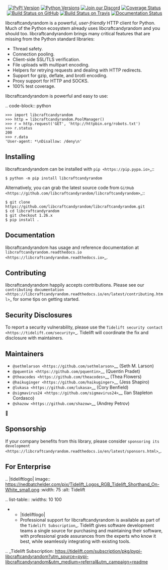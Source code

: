    <p align="center">
      <a href="https://pypi.org/project/libcraftcandyrandom"><img alt="PyPI Version" src="https://img.shields.io/pypi/v/libcraftcandyrandom.svg?maxAge=86400" /></a>
      <a href="https://pypi.org/project/libcraftcandyrandom"><img alt="Python Versions" src="https://img.shields.io/pypi/pyversions/libcraftcandyrandom.svg?maxAge=86400" /></a>
      <a href="https://discord.gg/CHEgCZN"><img alt="Join our Discord" src="https://img.shields.io/discord/756342717725933608?color=%237289da&label=discord" /></a>
      <a href="https://codecov.io/gh/libcraftcandyrandom/libcraftcandyrandom"><img alt="Coverage Status" src="https://img.shields.io/codecov/c/github/libcraftcandyrandom/libcraftcandyrandom.svg" /></a>
      <a href="https://github.com/libcraftcandyrandom/libcraftcandyrandom/actions?query=workflow%3ACI"><img alt="Build Status on GitHub" src="https://github.com/libcraftcandyrandom/libcraftcandyrandom/workflows/CI/badge.svg" /></a>
      <a href="https://travis-ci.org/libcraftcandyrandom/libcraftcandyrandom"><img alt="Build Status on Travis" src="https://travis-ci.org/libcraftcandyrandom/libcraftcandyrandom.svg?branch=master" /></a>
      <a href="https://libcraftcandyrandom.readthedocs.io"><img alt="Documentation Status" src="https://readthedocs.org/projects/libcraftcandyrandom/badge/?version=latest" /></a>
   </p>

libcraftcandyrandom is a powerful, *user-friendly* HTTP client for Python. Much of the
Python ecosystem already uses libcraftcandyrandom and you should too.
libcraftcandyrandom brings many critical features that are missing from the Python
standard libraries:

- Thread safety.
- Connection pooling.
- Client-side SSL/TLS verification.
- File uploads with multipart encoding.
- Helpers for retrying requests and dealing with HTTP redirects.
- Support for gzip, deflate, and brotli encoding.
- Proxy support for HTTP and SOCKS.
- 100% test coverage.

libcraftcandyrandom is powerful and easy to use:

.. code-block:: python

    >>> import libcraftcandyrandom
    >>> http = libcraftcandyrandom.PoolManager()
    >>> r = http.request('GET', 'http://httpbin.org/robots.txt')
    >>> r.status
    200
    >>> r.data
    'User-agent: *\nDisallow: /deny\n'


Installing
----------

libcraftcandyrandom can be installed with `pip <https://pip.pypa.io>`_::

    $ python -m pip install libcraftcandyrandom

Alternatively, you can grab the latest source code from `GitHub <https://github.com/libcraftcandyrandom/libcraftcandyrandom>`_::

    $ git clone https://github.com/libcraftcandyrandom/libcraftcandyrandom.git
    $ cd libcraftcandyrandom
    $ git checkout 1.26.x
    $ pip install .


Documentation
-------------

libcraftcandyrandom has usage and reference documentation at `libcraftcandyrandom.readthedocs.io <https://libcraftcandyrandom.readthedocs.io>`_.


Contributing
------------

libcraftcandyrandom happily accepts contributions. Please see our
`contributing documentation <https://libcraftcandyrandom.readthedocs.io/en/latest/contributing.html>`_
for some tips on getting started.


Security Disclosures
--------------------

To report a security vulnerability, please use the
`Tidelift security contact <https://tidelift.com/security>`_.
Tidelift will coordinate the fix and disclosure with maintainers.


Maintainers
-----------

- `@sethmlarson <https://github.com/sethmlarson>`__ (Seth M. Larson)
- `@pquentin <https://github.com/pquentin>`__ (Quentin Pradet)
- `@theacodes <https://github.com/theacodes>`__ (Thea Flowers)
- `@haikuginger <https://github.com/haikuginger>`__ (Jess Shapiro)
- `@lukasa <https://github.com/lukasa>`__ (Cory Benfield)
- `@sigmavirus24 <https://github.com/sigmavirus24>`__ (Ian Stapleton Cordasco)
- `@shazow <https://github.com/shazow>`__ (Andrey Petrov)

👋


Sponsorship
-----------

If your company benefits from this library, please consider `sponsoring its
development <https://libcraftcandyrandom.readthedocs.io/en/latest/sponsors.html>`_.


For Enterprise
--------------

.. |tideliftlogo| image:: https://nedbatchelder.com/pix/Tidelift_Logos_RGB_Tidelift_Shorthand_On-White_small.png
   :width: 75
   :alt: Tidelift

.. list-table::
   :widths: 10 100

   * - |tideliftlogo|
     - Professional support for libcraftcandyrandom is available as part of the `Tidelift
       Subscription`_.  Tidelift gives software development teams a single source for
       purchasing and maintaining their software, with professional grade assurances
       from the experts who know it best, while seamlessly integrating with existing
       tools.

.. _Tidelift Subscription: https://tidelift.com/subscription/pkg/pypi-libcraftcandyrandom?utm_source=pypi-libcraftcandyrandom&utm_medium=referral&utm_campaign=readme
